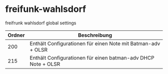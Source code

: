 freifunk-wahlsdorf
==================

freifrunk wahlsdorf global settings


Ordner | Beschreibung
------- | ----------
200 | Enthält Configurationen für einen Note mit Batman-adv + OLSR 
215 | Enthält Configurationen für einen batman-adv DHCP Note + OLSR
